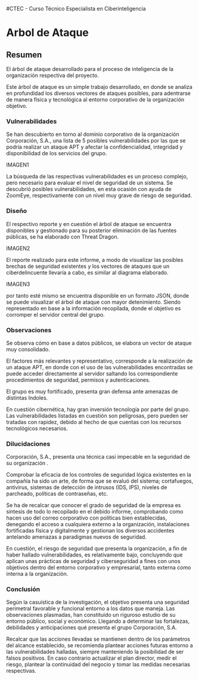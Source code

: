 #CTEC - Curso Técnico Especialista en Ciberinteligencia
# Arbol de Ataque

<h2>Resumen</h2> 

<p>
El árbol de ataque desarrollado para el proceso de inteligencia de la organización respectiva del proyecto.
</p>
Este árbol de ataque es un simple trabajo desarrollado, en donde se analiza en profundidad los diversos vectores 
de ataques posibles, para adentrarse de manera física y tecnológica al entorno corporativo de la organización objetivo.

<h3>Vulnerabilidades</h3>

<p>
Se han descubierto en torno al dominio corporativo de la organización
Corporación, S.A., una lista de 5 posibles vulnerabilidades por las que
se podría realizar un ataque APT y afectar la confidencialidad, integridad y
disponibilidad de los servicios del grupo.
</p>
IMAGEN1
<p>
La búsqueda de las respectivas vulnerabilidades es un proceso complejo,
pero necesario para evaluar el nivel de seguridad de un sistema.
Se descubrió posibles vulnerabilidades, en esta ocasión con ayuda de
ZoomEye, respectivamente con un nivel muy grave de riesgo de seguridad.
</p>

<h3>Diseño</h3>

<p>
El respectivo reporte y en cuestión el árbol de ataque se encuentra disponibles y
gestionado para su posterior eliminación de las fuentes públicas, se ha elaborado
con Threat Dragon.
</p>
IMAGEN2
<p>
El reporte realizado para este informe, a modo de visualizar las posibles brechas
de seguridad existentes y los vectores de ataques que un ciberdelincuente llevaría
a cabo, es similar al diagrama elaborado.
</p>
IMAGEN3
<p>
por tanto esté mismo se encuentra disponible en un formato JSON, donde se puede
visualizar el árbol de ataque con mayor detenimiento.
Siendo representado en base a la información recopilada, donde el
objetivo es corromper el servidor central del grupo.
</p>

<h3>Observaciones</h3>

<p>
Se observa cómo en base a datos públicos, se elabora un vector de ataque muy
consolidado.
</p>
<p>
El factores más relevantes y representativo, corresponde a la realización de un
ataque APT, en donde con el uso de las vulnerabilidades encontradas se puede
acceder directamente al servidor saltando los correspondiente procedimientos de
seguridad, permisos y autenticaciones.
</p>
<p>
El grupo es muy fortificado, presenta gran defensa ante amenazas de distintas
Indoles.
</p>
<p>
En cuestión cibernética, hay gran inversión tecnología por parte del grupo. Las
vulnerabilidades listadas en cuestión son peligrosas, pero pueden ser tratadas con
rapidez, debido al hecho de que cuentas con los recursos tecnológicos
necesarios.
</p>

<h3>Dilucidaciones</h3>

<p>
Corporación, S.A., presenta una técnica casi impecable en la seguridad de su
organización .
</p>
<p>
Comprobar la eficacia de los controles de seguridad lógica existentes en la
compañía ha sido un arte, de forma que se evaluó del sistema; cortafuegos,
antivirus, sistemas de detección de intrusos (IDS, IPS), niveles de parcheado,
políticas de contraseñas, etc.
</p>
<p>
Se ha de recalcar que conocer el grado de seguridad de la empresa es síntesis de todo lo
recopilado en el debido informe, comprobando como hacen uso del correo
corporativo con políticas bien establecidas, denegando el acceso a cualquiera
externo a la organización, instalaciones fortificadas física y digitalmente y
gestionan los diversos accidentes antelando amenazas a paradigmas nuevos de
seguridad.
</p>
<p>
En cuestión, el riesgo de seguridad que presenta la organización, a fin de haber
hallado vulnerabilidades, es relativamente bajo, concluyendo que aplican unas
prácticas de seguridad y ciberseguridad a fines con unos objetivos dentro del
entorno corporativo y empresarial, tanto externa como interna a la organización.
</p>

<h3>Conclusión</h3>

<p>
Según la casuística de la investigación, el objetivo presenta una seguridad
perimetral favorable y funcional entorno a los datos que maneja. Las
observaciones plasmadas, han constituido un riguroso estudio de su entorno
público, social y económico. Llegando a determinar las fortalezas, debilidades y
anticipaciones qué presenta el grupo Corporación, S.A.
</p>
<p>
Recalcar que las acciones llevadas se mantienen dentro de los parámetros del
alcance establecido, se recomienda plantear acciones futuras entorno a las
vulnerabilidades halladas, siempre manteniendo la posibilidad de ser falsos
positivos. En caso contrario actualizar el plan director, medir el riesgo, plantear la
continuidad del negocio y tomar las medidas necesarias respectivas.
</p>
